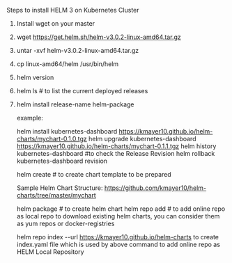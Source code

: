 Steps to install HELM 3 on Kubernetes Cluster

1. Install wget on your master
2. wget https://get.helm.sh/helm-v3.0.2-linux-amd64.tar.gz
3. untar -xvf helm-v3.0.2-linux-amd64.tar.gz
4. cp linux-amd64/helm /usr/bin/helm 
5. helm version 
6. helm ls # to list the current deployed releases
7. helm install release-name helm-package

   example:
   
   helm install kubernetes-dashboard https://kmayer10.github.io/helm-charts/mychart-0.1.0.tgz
   helm upgrade kubernetes-dashboard https://kmayer10.github.io/helm-charts/mychart-0.1.1.tgz
   helm history kubernetes-dashboard #to check the Release Revision
   helm rollback kubernetes-dashboard revision <release revision number to rollback to>
   
   helm create <chart name> # to create chart template to be prepared
      
      Sample Helm Chart Structure:
         https://github.com/kmayer10/helm-charts/tree/master/mychart
   
   helm package <chart folder location> # to create helm chart
   helm repo add <repo-name> <repo-link> # to add online repo as local repo to download existing helm charts, you can consider them as yum repos or docker-registries
   
   helm repo index <chart folder location> --url https://kmayer10.github.io/helm-charts to create index.yaml file which is used by above command to add online repo as HELM Local Repository
